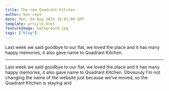 ```yaml
---
title: The new Quadrant Kitchen
author: ben-reed
date: Mon, 04 Aug 2014 18:01:00 GMT
template: article.html
featureImage: background.jpg
tags: ["blog"]
---
```


Last week we said goodbye to our flat, we loved the place and it has many happy memories, it also gave name to Quadrant Kitchen. 

---

Last week we said goodbye to our flat, we loved the place and it has many happy memories, it also gave name to Quadrant Kitchen. Obvisouly I'm not changing the name of the website just because we've moved, so the Quadrant Kitchen is staying and 